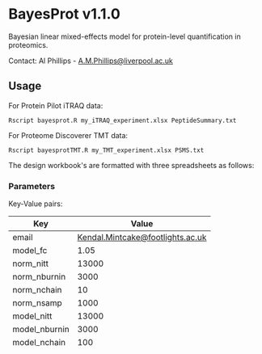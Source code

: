 # BayesProt v1.1.0
Bayesian linear mixed-effects model for protein-level quantification in proteomics.

Contact: Al Phillips - A.M.Phillips@liverpool.ac.uk

## Usage

For Protein Pilot iTRAQ data:

```
Rscript bayesprot.R my_iTRAQ_experiment.xlsx PeptideSummary.txt
```

For Proteome Discoverer TMT data:

```
Rscript bayesprotTMT.R my_TMT_experiment.xlsx PSMS.txt
```




The design workbook's are formatted with three spreadsheets as follows:

### Parameters
Key-Value pairs:

Key | Value
-----|--------
email | Kendal.Mintcake@footlights.ac.uk
model_fc  | 1.05
norm_nitt | 13000
norm_nburnin | 3000
norm_nchain | 10
norm_nsamp | 1000
model_nitt | 13000
model_nburnin | 3000
model_nchain | 100
model_nsamp | 10000
nworker | 1000

### Design

Experimental design.

Run | Channel | Sample | Volume | Digestion | Population | Condition
----|---------|--------|--------|-----------|------------|-----------
A   | 113     | P      | 1      | P1        | Pool       | 2.pool
A   | 114     | P      | 1      | P2        | Pool       | 2.pool
A   | 115     | S1     | 1      | S1        | All        | 0.A
A   | 116     | S2     | 1      | S2        | All        | 0.A
A   | 117     | S3     | 1      | S3        | All        | 0.A
A   | 118     | S4     | 1      | S4        | All        | 1.B
A   | 119     | S5     | 1      | S5        | All        | 1.B
A   | 121     | S6     | 1      | S6        | All        | 1.B
B   | 113     | P      | 1      | P1        | Pool       | 2.pool
B   | 114     | P      | 1      | P2        | Pool       | 2.pool
B   | 115     | S7     | 1      | S7        | All        | 0.A
B   | 116     | S8     | 1      | S8        | All        | 0.A
B   | 117     | S9     | 1      | S9        | All        | 0.A
B   | 118     | S10    | 1      | S10       | All        | 1.B
B   | 119     | S11    | 1      | S11       | All        | 1.B
B   | 121     | S12    | 1      | S12       | All        | 1.B


Populations with a single sample (such as "Pool" above) will be assigned a biological variance of zero. This is used for e.g. a pooled reference sample.
Condition 0 is used as the reference for differential expression testing.
Conditions with names starting with a lowercase will not be output in plot results.

### Fractions
*NB: Not needed for ProteomeDiscoverer data*
For Protein Pilot data, the mapping between fractions and iTRAQ Runs is described here:

Fraction | Run
---------|-----
1        |  A 
2        |  A 
3        |  A 
4        |  B
5        |  B 
6        |  B 
